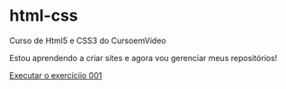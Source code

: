 # html-css
 Curso de Html5 e CSS3 do CursoemVídeo 

 Estou aprendendo a criar sites e agora vou gerenciar meus repositórios! 

 <a href= "https://github.com/GustavoA7/html-css/tree/main/Exercicios/Ex001"> Executar o exercíciio 001 </a>
